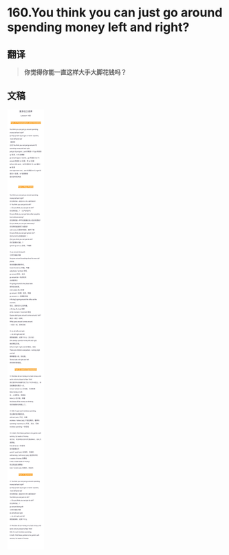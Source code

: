 # 160.You think you can just go around spending money left and right?

## 翻译

> **你觉得你能一直这样大手大脚花钱吗？**

## 文稿

![](img/160.jpg)

